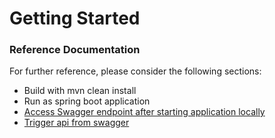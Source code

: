 # Getting Started

### Reference Documentation
For further reference, please consider the following sections:

* Build with mvn clean install
* Run as spring boot application
* [Access Swagger endpoint after starting application locally](http://localhost:8080/swagger-ui/index.html#/)
* [Trigger api from swagger](http://localhost:8080/swagger-ui/index.html#/wallet-rest-controller/walletChangerUsingPOST)


